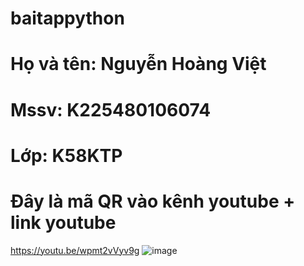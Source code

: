 # baitappython
# Họ và tên: Nguyễn Hoàng Việt 
# Mssv: K225480106074 
# Lớp: K58KTP
# Đây là mã QR vào kênh youtube + link youtube
https://youtu.be/wpmt2vVyv9g
![image](https://github.com/user-attachments/assets/df4ab9db-60da-4bed-8251-e4e10d2192b1)


